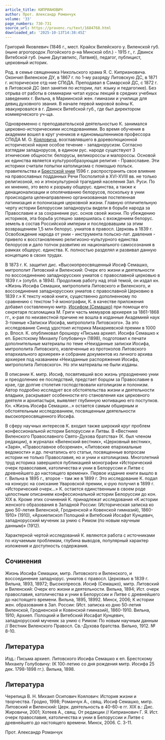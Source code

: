 ```yaml
---
article_title: КИПРИАНОВИЧ
author: Прот. Александр Романчук
volume: '33'
page_numbers: 730-731
source_url: https://pravenc.ru/text/1684768.html
downloaded_at: '2025-10-13T14:38:45Z'
---
```


Григорий Яковлевич (1846 г., мест. Крайск Вилейского у. Виленской губ. (ныне агрогородок Логойского р-на Минской обл.) - 1915 г., г. Двинск Витебской губ. (ныне Даугавпилс, Латвия)), педагог, публицист, церковный историк.

Род. в семье священника Никольского храма Я. С. Киприановича. Окончил Виленское ДУ, в 1867 г. по 1-му разряду Литовскую ДС, в 1871 г. историческое отд-ние СПбДА. Преподавал в Самарской ДС, с 1872 г. в Литовской ДС (вел занятия по истории, лат. языку и педагогике). Без отрыва от работы в семинарии читал курсы лекций в средних учебных заведениях г. Вильна, в Мариинской жен. гимназии и училище для девиц духовного звания. В начале первой мировой войны К. эвакуировался в г. Двинск Витебской губ., где был директором коммерческого уч-ща.

Одновременно с преподавательской деятельностью К. занимался церковно-историческими исследованиями. Во время обучения в академии вошел в круг учеников и единомышленников профессора СПбДА М. О. [Кояловича](https://pravenc.ru/text/Коялович.html), возглавлявшего в дореволюционной исторической науке особое течение - западнорусизм. Согласно взглядам западнорусов, в едином рус. народе существуют 3 этнические общности: белорусы, великороссы и малороссы. Основой их единства является культурообразующая религия - Православие. Эти историки считали попытки католицизма с помощью польск. правительства и [Брестской унии](<https://pravenc.ru/text/Брестская уния.html>) 1596 г. распространить свое влияние на православных подданных Речи Посполитой в XVI-XVIII вв. не только религиозной, но и этнокультурной трагедией населения Зап. Руси. По их мнению, это вело к разрыву общерус. единства, а также к денационализации и ополячиванию белорусов, поскольку в унии происходила целенаправленно организованная постепенная латинизация и полонизация церковной жизни. Главную отличительную черту истории Белоруссии западнорусы видели в борьбе народа за Православие и за сохранение рус. основ своей жизни. По убеждению историков, эта борьба успешно завершилась с вхождением белорус. земель в состав Российской империи и последовавшим за этим возвращением 1,5 млн белорус. униатов в правосл. Церковь в 1839 г. Освобождение народа от унии - инструмента польско-лат. давления - привело к восстановлению религиозно-культурного единства белорусов и дало толчок развитию их национального самосознания в рамках общерус. единства. К. полностью разделял и развивал данную концепцию в своих трудах.

В 1873 г. К. защитил дис. «Высокопреосвященный Иосиф Семашко, митрополит Литовский и Виленский: Очерк его жизни и деятельности по воссоединению западнорусских униатов с православной церковью в 1839 г.» (опубл. в 1894). Продолжив работу над этой темой, он издал кн. «Жизнь Иосифа Семашки, митрополита Литовского и Виленского, и воссоединение западнорусских униатов с православной Церковию в 1839 г.» К тексту новой книги, существенно дополненному по сравнению с текстом 1-й монографии, К. в качестве приложения добавил составленную митр. [Иосифом (Семашко)](<https://pravenc.ru/text/Иосифом (Семашко).html>) при помощи его секретаря псаломщика М. Григи часть мемуаров архиерея за 1861-1868 гг., к-рая по неизвестной причине не вошла в изданные Академией наук 3-томные «Записки Иосифа, митрополита Литовского». За это исследование Синод удостоил историка Макариевской премии в 1000 р. Впосл. К. опубликовал брошюру «Письма архиеп. Иосифа Семашко к еп. Брестскому Михаилу Голубовичу» (1898), подготовил к печати дополнительные материалы по теме «Неизданные записки Иосифа, митрополита Литовского, извлеченные из протоколов Литовского епархиального архиерея» и собрание документов из личного архива архиерея под названием «Неизданные распоряжения Иосифа, митрополита Литовского». Но эти материалы не были изданы.

В описании К. митр. Иосиф, посвятивший всю жизнь упразднению унии и преодолению ее последствий, предстает борцом за Православие в крае, где долгие столетия господствовали католицизм и полонизм. Автор подробно исследует все обстоятельства жизни и деятельности владыки, раскрывает особенности его становления как церковного деятеля и архипастыря, выявляет глубинную мотивацию его поступков. Кн. «Жизнь Иосифа Семашки…» остается самым обширным и обстоятельным исследованием, посвященным деятельности высокопреосвященного Иосифа.

В сферу научных интересов К. входил также широкий круг проблем конфессиональной истории Белоруссии и Литвы. В «Вестнике Виленского Православного Свято-Духова братства» (К. был членом редакции), в журналах «Виленский вестник», «Церковный вестник», «Заря», «Православное обозрение», «Литовские епархиальные ведомости» и др. печатались его статьи, посвященные вопросам истории не только Православия, но и унии и католицизма. Многолетний труд историка завершился публикацией монографии «Исторический очерк православия, католичества и унии в Белоруссии и Литве с древнейшего до настоящего времени». Первое издание книги вышло в г. Вильна в 1895 г., второе - там же в 1899 г. Это исследование К. подал на конкурс на соискание Уваровской премии, к-рую получил в 1899 г. «Исторический очерк…» К. остается единственным в своем роде целостным описанием конфессиональной истории Белоруссии до кон. ХIХ в. Кроме этих сочинений К. принадлежат исследования «К истории женского образования в Западной России: (Историческая записка ко дню 50-летия Виленской, Гродненской и Ковенской гимназий), 1860-1910» (1910), «Архиепископ Полоцкий и Витебский Иосафат Кунцевич, западнорусский мученик за унию с Римом (по новым научным данным)» (1912).

Характерной чертой исследований К. являются работа с источниками по изучаемым проблемам, глубина выводов, популярный характер изложения и доступность содержания.

## Сочинения

Жизнь Иосифа Семашки, митр. Литовского и Виленского, и воссоединение западнорус. униатов с правосл. Церковью в 1839 г. Вильна, 1893, 18972; Высокопреосв. Иосиф (Семашко), митр. Литовский и Виленский: Очерк его жизни и деятельности. Вильна, 1894; Ист. очерк православия, католичества и унии в Белоруссии и Литве с древнейшего до настоящего времени. Вильна, 1895, 18992. Минск, 2006; К истории жен. образования в Зап. России: (Ист. записка ко дню 50-летия Виленской, Гродненской и Ковенской гимназий), 1860-1910. Вильна, 1910; Архиеп. Полоцкий и Витебский Иосафат Кунцевич, западнорусский мученик за унию с Римом: По новым научным данным // Вестник Виленского Правосл. Св.-Духова братства. Вильно, 1912. № 8-10.

## Литература

Изд.: Письма архиеп. Литовского Иосифа Семашко к еп. Брестскому Михаилу Голубовичу: (К 100-летию со дня рождения митр. Иосифа 25 дек. 1798-1898 гг.). Вильна, 1898.

## Литература

Черепица В. Н. Михаил Осипович Коялович: История жизни и творчества. Гродно, 1998; Романчук А., свящ. Иосиф Семашко, митр. Литовский и Виленский: Церк. деятельность в 40-60-е гг. XIX в.: Дис. Жировичи, 2001; Хотеев А., свящ. От редакции // Киприанович Г. Я. Ист. очерк православия, католичества и унии в Белоруссии и Литве с древнейшего до настоящего времени. Минск, 2006. С. 3-11.

Прот. Александр Романчук

